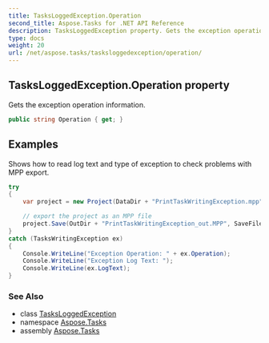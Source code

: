 ```yaml
---
title: TasksLoggedException.Operation
second_title: Aspose.Tasks for .NET API Reference
description: TasksLoggedException property. Gets the exception operation information
type: docs
weight: 20
url: /net/aspose.tasks/tasksloggedexception/operation/
---
```

## TasksLoggedException.Operation property

Gets the exception operation information.

```csharp
public string Operation { get; }
```

## Examples

Shows how to read log text and type of exception to check problems with MPP export.

```csharp
try
{
    var project = new Project(DataDir + "PrintTaskWritingException.mpp");

    // export the project as an MPP file
    project.Save(OutDir + "PrintTaskWritingException_out.MPP", SaveFileFormat.Mpp);
}
catch (TasksWritingException ex)
{
    Console.WriteLine("Exception Operation: " + ex.Operation);
    Console.WriteLine("Exception Log Text: ");
    Console.WriteLine(ex.LogText);
}
```

### See Also

* class [TasksLoggedException](../)
* namespace [Aspose.Tasks](../../tasksloggedexception/)
* assembly [Aspose.Tasks](../../../)


